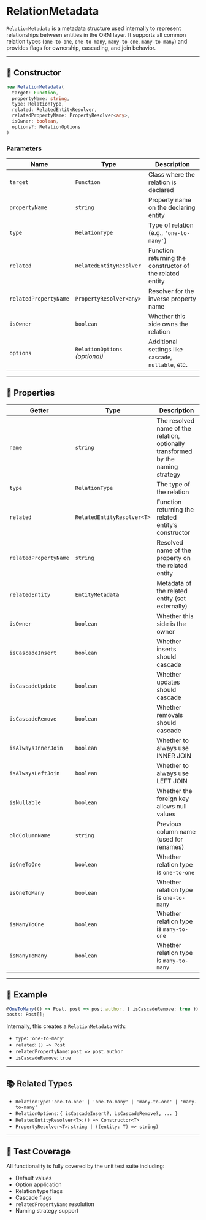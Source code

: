 # RelationMetadata

`RelationMetadata` is a metadata structure used internally to represent relationships between entities in the ORM layer. It supports all common relation types (`one-to-one`, `one-to-many`, `many-to-one`, `many-to-many`) and provides flags for ownership, cascading, and join behavior.

---

## 🧱 Constructor

```ts
new RelationMetadata(
  target: Function,
  propertyName: string,
  type: RelationType,
  related: RelatedEntityResolver,
  relatedPropertyName: PropertyResolver<any>,
  isOwner: boolean,
  options?: RelationOptions
)
```

### Parameters

| Name                  | Type                           | Description                                              |
|-----------------------|--------------------------------|----------------------------------------------------------|
| `target`              | `Function`                     | Class where the relation is declared                     |
| `propertyName`        | `string`                       | Property name on the declaring entity                    |
| `type`                | `RelationType`                 | Type of relation (e.g., `'one-to-many'`)                 |
| `related`             | `RelatedEntityResolver`        | Function returning the constructor of the related entity |
| `relatedPropertyName` | `PropertyResolver<any>`        | Resolver for the inverse property name                   |
| `isOwner`             | `boolean`                      | Whether this side owns the relation                      |
| `options`             | `RelationOptions` *(optional)* | Additional settings like `cascade`, `nullable`, etc.     |

---

## 🔧 Properties

| Getter | Type | Description |
|--------|------|-------------|
| `name` | `string` | The resolved name of the relation, optionally transformed by the naming strategy |
| `type` | `RelationType` | The type of the relation |
| `related` | `RelatedEntityResolver<T>` | Function returning the related entity’s constructor |
| `relatedPropertyName` | `string` | Resolved name of the property on the related entity |
| `relatedEntity` | `EntityMetadata` | Metadata of the related entity (set externally) |
| `isOwner` | `boolean` | Whether this side is the owner |
| `isCascadeInsert` | `boolean` | Whether inserts should cascade |
| `isCascadeUpdate` | `boolean` | Whether updates should cascade |
| `isCascadeRemove` | `boolean` | Whether removals should cascade |
| `isAlwaysInnerJoin` | `boolean` | Whether to always use INNER JOIN |
| `isAlwaysLeftJoin` | `boolean` | Whether to always use LEFT JOIN |
| `isNullable` | `boolean` | Whether the foreign key allows null values |
| `oldColumnName` | `string` | Previous column name (used for renames) |
| `isOneToOne` | `boolean` | Whether relation type is `one-to-one` |
| `isOneToMany` | `boolean` | Whether relation type is `one-to-many` |
| `isManyToOne` | `boolean` | Whether relation type is `many-to-one` |
| `isManyToMany` | `boolean` | Whether relation type is `many-to-many` |

---

## 🧠 Example

```ts
@OneToMany(() => Post, post => post.author, { isCascadeRemove: true })
posts: Post[];
```

Internally, this creates a `RelationMetadata` with:
- `type`: `'one-to-many'`
- `related`: `() => Post`
- `relatedPropertyName`: `post => post.author`
- `isCascadeRemove`: `true`

---

## 📚 Related Types

- `RelationType`: `'one-to-one' | 'one-to-many' | 'many-to-one' | 'many-to-many'`
- `RelationOptions`: `{ isCascadeInsert?, isCascadeRemove?, ... }`
- `RelatedEntityResolver<T>`: `() => Constructor<T>`
- `PropertyResolver<T>`: `string | ((entity: T) => string)`

---

## 🧪 Test Coverage

All functionality is fully covered by the unit test suite including:
- Default values
- Option application
- Relation type flags
- Cascade flags
- `relatedPropertyName` resolution
- Naming strategy support
